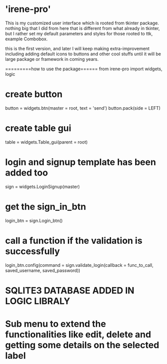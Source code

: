 # 'irene-pro'

This is my customized user interface which is rooted from tkinter package.
nothing big that I did from here that is different from what already in tkinter, but I rather set my default parameters and 
styles for those rooted to ttk, example Combobox.

this is the first version, and later I will keep making extra-improvement including adding default icons to buttons and other
cool stuffs until it will be large package or framework in coming years.

=========how to use the package======
from irene-pro import widgets, logic

# create button
button = widgets.btn(master = root, text = 'send')
button.pack(side = LEFT)

# create table gui
table = widgets.Table_gui(parent = root)

# login and signup template has been added too
sign = widgets.LoginSignup(master)
# get the sign_in_btn
login_btn = sign.Login_btn()
# call a function if the validation is successfully
login_btn.config(command = sign.validate_login(callback = func_to_call, saved_username, saved_password))

# SQLITE3 DATABASE ADDED IN LOGIC LIBRALY
# Sub menu to extend the functionalities like edit, delete and getting some details on the selected label

